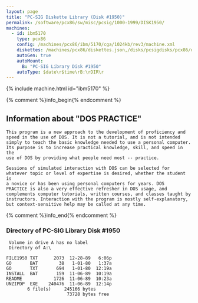 ```yaml
---
layout: page
title: "PC-SIG Diskette Library (Disk #1950)"
permalink: /software/pcx86/sw/misc/pcsig/1000-1999/DISK1950/
machines:
  - id: ibm5170
    type: pcx86
    config: /machines/pcx86/ibm/5170/cga/1024kb/rev3/machine.xml
    diskettes: /machines/pcx86/diskettes.json,/disks/pcsigdisks/pcx86/diskettes.json
    autoGen: true
    autoMount:
      B: "PC-SIG Library Disk #1950"
    autoType: $date\r$time\rB:\rDIR\r
---
```


{% include machine.html id="ibm5170" %}

{% comment %}info_begin{% endcomment %}

## Information about "DOS PRACTICE"

    This program is a new approach to the development of proficiency and
    speed in the use of DOS. It is not a tutorial, and is not intended
    simply to teach the basic knowledge needed to use a personal computer.
    Its purpose is to increase practical knowledge, skill, and speed in the
    use of DOS by providing what people need most -- practice.
    
    Sessions of simulated interaction with DOS can be selected for
    whatever topic or level of expertise is desired, whether the student is
    a novice or has been using personal computers for years. DOS
    PRACTICE is also a very effective refresher in DOS usage, and
    complements computer tutorials, written courses, and classes taught by
    instructors. Interaction with the program is mostly self-explanatory,
    but context-sensitive help may be called at any time.
{% comment %}info_end{% endcomment %}


### Directory of PC-SIG Library Disk #1950

     Volume in drive A has no label
     Directory of A:\

    FILE1950 TXT      2073  12-28-89   6:06p
    GO       BAT        38   1-01-80   1:37a
    GO       TXT       694   1-01-80  12:19a
    INSTALL  BAT       159  11-06-89  10:19a
    README            1726  11-06-89  10:23a
    UNZIPDP  EXE    240476  11-06-89  12:14p
            6 file(s)     245166 bytes
                           73728 bytes free

